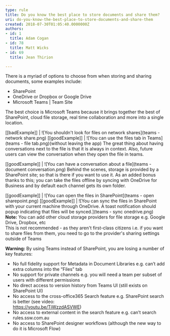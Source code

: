 ```yaml
---
type: rule
title: Do you know the best place to store documents and share them?
uri: do-you-know-the-best-place-to-store-documents-and-share-them
created: 2018-07-30T01:05:40.0000000Z
authors:
- id: 1
  title: Adam Cogan
- id: 78
  title: Matt Wicks
- id: 69
  title: Jean Thirion

---
```


There is a myriad of options to choose from when storing and sharing documents, some examples include:

- SharePoint
- OneDrive or Dropbox or Google Drive
- Microsoft Teams | Team Site

The best choice is Microsoft Teams because it brings together the best of SharePoint, cloud file storage, real time collaboration and more into a single location.


 
[[badExample]]
| ![You shouldn't look for files on network shares](teams - network share.png)
[[goodExample]]
| ![You can use the files tab in Teams](teams - file tab.png)(without leaving the app)
The great thing about having conversations next to the file is that it is always in context. Also, future users can view the conversation when they open the file in teams.

[[goodExample]]
| ![You can have a conversation about a file](teams - document conversation.png)
Behind the scenes, storage is provided by a SharePoint site; so that is there if you want to use it. As an added bonus thanks to this; you can take the files offline by syncing with OneDrive for Business and by default each channel gets its own folder.

[[goodExample]]
| ![You can open the files in SharePoint](teams - open sharepoint.png)
[[goodExample]]
| ![You can sync the files in SharePoint with your current machine through OneDrive. A toast notification should popup indicating that files will be synced.](teams - sync onedrive.png)
**Note:**  You can add other cloud storage providers for file storage e.g. Google Drive, Dropbox, etc     
This is not recommended - as they aren't first-class citizens i.e. if you want to share files from them, you need to go to the provider's sharing settings outside of Teams


**Warning:**  By using Teams instead of SharePoint, you are losing a number of key features:
- No full fidelity support for Metadata in Document Libraries e.g. can’t add extra columns into the “Files” tab
- No support for private channels e.g. you will need a team per subset of users with different permissions
- No direct access to version history from Teams UI (still exists on SharePoint UI)
- No access to the cross-office365 Search feature e.g. SharePoint search is better (see video: <br>         https://youtu.be/TiWzzdASVWE)
- No access to external content in the search feature e.g. can’t search rules.ssw.com.au
- No access to SharePoint designer workflows (although the new way to do it is Microsoft Flow)
